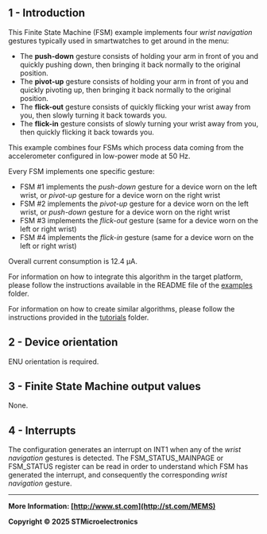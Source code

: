 ## 1 - Introduction

This Finite State Machine (FSM) example implements four *wrist navigation* gestures typically used in smartwatches to get around in the menu:

* The **push-down** gesture consists of holding your arm in front of you and quickly pushing down, then bringing it back normally to the original position.
* The **pivot-up** gesture consists of holding your arm in front of you and quickly pivoting up, then bringing it back normally to the original position.
* The **flick-out** gesture consists of quickly flicking your wrist away from you, then slowly turning it back towards you.
* The **flick-in** gesture consists of slowly turning your wrist away from you, then quickly flicking it back towards you.

This example combines four FSMs which process data coming from the accelerometer configured in low-power mode at 50 Hz.

Every FSM implements one specific gesture:

* FSM #1 implements the *push-down* gesture for a device worn on the left wrist, or *pivot-up* gesture for a device worn on the right wrist
* FSM #2 implements the *pivot-up* gesture for a device worn on the left wrist, or *push-down* gesture for a device worn on the right wrist
* FSM #3 implements the *flick-out* gesture (same for a device worn on the left or right wrist)
* FSM #4 implements the *flick-in* gesture (same for a device worn on the left or right wrist)

Overall current consumption is 12.4 µA.

For information on how to integrate this algorithm in the target platform, please follow the instructions available in the README file of the [examples](../../../examples) folder.

For information on how to create similar algorithms, please follow the instructions provided in the [tutorials](../../../tutorials) folder.

## 2 - Device orientation

ENU orientation is required.

## 3 - Finite State Machine output values

None.

## 4 - Interrupts

The configuration generates an interrupt on INT1 when any of the *wrist navigation* gestures is detected. The FSM_STATUS_MAINPAGE or FSM_STATUS register can be read in order to understand which FSM has generated the interrupt, and consequently the corresponding *wrist navigation* gesture.

------

**More Information: [http://www.st.com](http://st.com/MEMS)**

**Copyright © 2025 STMicroelectronics**

